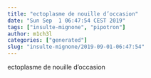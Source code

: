 ```yaml
---
title: "ectoplasme de nouille d’occasion"
date: "Sun Sep  1 06:47:54 CEST 2019"
tags: ["insulte-mignone", "pipotron"]
author: m1ch3l
categories: ["generated"]
slug: "insulte-mignone/2019-09-01-06:47:54"
---
```


ectoplasme de nouille d’occasion
